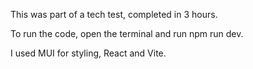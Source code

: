This was part of a tech test, completed in 3 hours.

To run the code, open the terminal and run npm run dev. 

I used MUI for styling, React and Vite.
